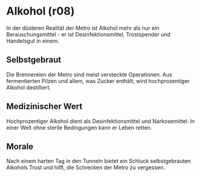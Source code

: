 # Alkohol (r08)

In der düsteren Realität der Metro ist Alkohol mehr als nur ein Berauschungsmittel - er ist Desinfektionsmittel, Trostspender und Handelsgut in einem.

## Selbstgebraut
Die Brennereien der Metro sind meist versteckte Operationen. Aus fermentierten Pilzen und allem, was Zucker enthält, wird hochprozentiger Alkohol destilliert.

## Medizinischer Wert
Hochprozentiger Alkohol dient als Desinfektionsmittel und Narkosemittel. In einer Welt ohne sterile Bedingungen kann er Leben retten.

## Morale
Nach einem harten Tag in den Tunneln bietet ein Schluck selbstgebrauten Alkohols Trost und hilft, die Schrecken der Metro zu vergessen.